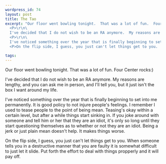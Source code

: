 ```yaml
--- 
wordpress_id: 74
layout: post
title: The Tao
excerpt: "Our floor went bowling tonight.  That was a lot of fun.  Four Center rocks:)\r\n\
  <P>\r\n\
  I've decided that I do not wish to be an RA anymore.  My reasons are lengthy, and you can ask me in person, and I'll tell you, but it just isn't the box I want around my life.\r\n\
  <P>\r\n\
  I've noticed something over the year that is finally beginning to set into me permanently.  It is good policy to not injure people's feelings.  I remember I used to tease people to the point of being mean.  Teasing's okay within a certain level, but after a while things start sinking in.  If you joke around with someone and tell him or her that they are an idiot, it's only so long until they start questioning themselves as to whether or not they are an idiot.  Being a jerk or just plain mean doesn't help.  It makes things worse.\r\n\
  <P>On the flip side, I guess, you just can't let things get to you.  When someone tells you in a destructive manner that you are faulty it is somewhat difficult to just let it slide.  Put forth the effort to deal with things propperly and it will pay off.  "

tags: 
---
```


Our floor went bowling tonight.  That was a lot of fun.  Four Center rocks:)
<P>
I've decided that I do not wish to be an RA anymore.  My reasons are lengthy, and you can ask me in person, and I'll tell you, but it just isn't the box I want around my life.
<P>
I've noticed something over the year that is finally beginning to set into me permanently.  It is good policy to not injure people's feelings.  I remember I used to tease people to the point of being mean.  Teasing's okay within a certain level, but after a while things start sinking in.  If you joke around with someone and tell him or her that they are an idiot, it's only so long until they start questioning themselves as to whether or not they are an idiot.  Being a jerk or just plain mean doesn't help.  It makes things worse.
<P>On the flip side, I guess, you just can't let things get to you.  When someone tells you in a destructive manner that you are faulty it is somewhat difficult to just let it slide.  Put forth the effort to deal with things propperly and it will pay off.  
